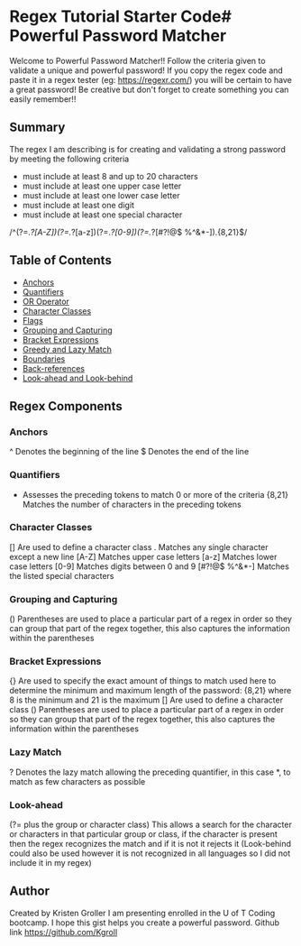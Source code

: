 # Regex Tutorial Starter Code# Powerful Password Matcher

Welcome to Powerful Password Matcher!! Follow the criteria given to validate a unique and powerful password!
If you copy the regex code and paste it in a regex tester (eg: https://regexr.com/) you will be certain to have a great password! 
Be creative but don't forget to create something you can easily remember!!

## Summary

The regex I am describing is for creating and validating a strong password by meeting the following criteria
- must include at least 8 and up to 20 characters
- must include at least one upper case letter
- must include at least one lower case letter
- must include at least one digit
- must include at least one special character

/^(?=.*?[A-Z])(?=.*?[a-z])(?=.*?[0-9])(?=.*?[#?!@$ %^&*-]).{8,21}$/


## Table of Contents

- [Anchors](#anchors)
- [Quantifiers](#quantifiers)
- [OR Operator](#or-operator)
- [Character Classes](#character-classes)
- [Flags](#flags)
- [Grouping and Capturing](#grouping-and-capturing)
- [Bracket Expressions](#bracket-expressions)
- [Greedy and Lazy Match](#greedy-and-lazy-match)
- [Boundaries](#boundaries)
- [Back-references](#back-references)
- [Look-ahead and Look-behind](#look-ahead-and-look-behind)

## Regex Components

### Anchors
^ Denotes the beginning of the line
$ Denotes the end of the line

### Quantifiers
* Assesses the preceding tokens to match 0 or more of the criteria
{8,21} Matches the number of characters in the preceding tokens 

### Character Classes
[] Are used to define a character class
. Matches any single character except a new line
[A-Z] Matches upper case letters
[a-z] Matches lower case letters
[0-9] Matches digits between 0 and 9
[#?!@$ %^&*-] Matches the listed special characters

### Grouping and Capturing
() Parentheses are used to place a particular part of a regex in order so they can group that part of the regex together, 
   this also captures the information within the parentheses

### Bracket Expressions
{} Are used to specify the exact amount of things to match
   used here to determine the minimum and maximum length of the password: {8,21} where 8 is the minimum and 21 is the maximum
[] Are used to define a character class
() Parentheses are used to place a particular part of a regex in order so they can group that part of the regex together, 
   this also captures the information within the parentheses

### Lazy Match
? Denotes the lazy match allowing the preceding quantifier, in this case *, to match as few characters as possible 

### Look-ahead
(?= plus the group or character class) This allows a  search for the character or characters in that particular group or class,
if the character is present then the regex recognizes the match and if it is not it rejects it
   (Look-behind could also be used however it is not recognized in all languages so I did not include it in my regex)
## Author

Created by Kristen Groller
I am presenting enrolled in the U of T Coding bootcamp. 
I hope this gist helps you create a powerful password.
Github link https://github.com/Kgroll
